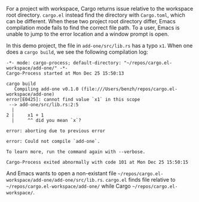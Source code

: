 For a project with workspace, Cargo returns issue relative to the workspace root
directory. `cargo.el` instead find the directory with `Cargo.toml`, which can be
different. When these two project root directory differ, Emacs compilation mode
fails to find the correct file path. To a user, Emacs is unable to jump to the
error location and a window prompt is open.

In this demo project, the file in `add-one/src/lib.rs` has a typo `x1`. When one
does a `cargo build`, we see the following compilation log:

```
-*- mode: cargo-process; default-directory: "~/repos/cargo.el-workspace/add-one/" -*-
Cargo-Process started at Mon Dec 25 15:50:13

cargo build
   Compiling add-one v0.1.0 (file:///Users/benzh/repos/cargo.el-workspace/add-one)
error[E0425]: cannot find value `x1` in this scope
 --> add-one/src/lib.rs:2:5
  |
2 |     x1 + 1
  |     ^^ did you mean `x`?

error: aborting due to previous error

error: Could not compile `add-one`.

To learn more, run the command again with --verbose.

Cargo-Process exited abnormally with code 101 at Mon Dec 25 15:50:15
```

And Emacs wants to open a non-existant file
`~/repos/cargo.el-workspace/add-one/add-one/src/lib.rs`. `cargo.el` finds file
relative to `~/repos/cargo.el-workspace/add-one/` while Cargo
`~/repos/cargo.el-workspace/`.
